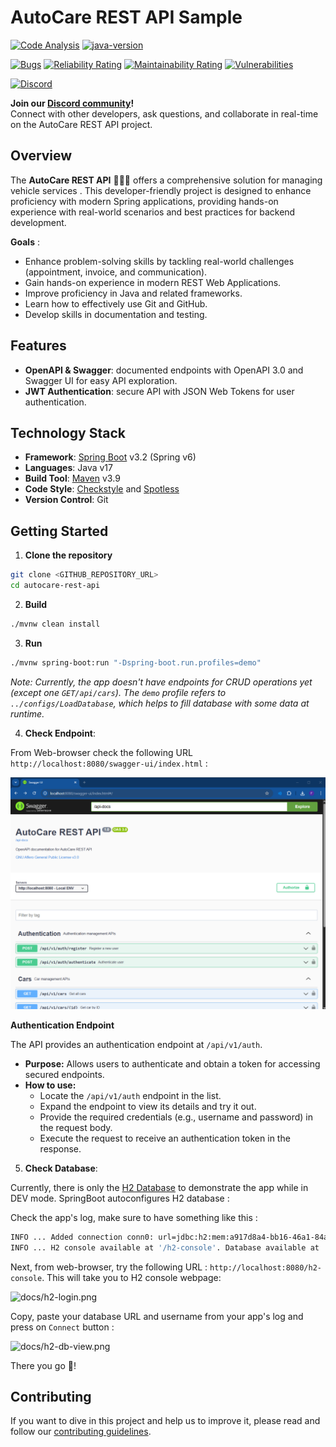 # AutoCare REST API Sample

[![Code Analysis](https://github.com/firasrg/auto-care/actions/workflows/code-analysis.yaml/badge.svg)](https://github.com/firasrg/auto-care/actions/workflows/code-analysis.yaml)
[![java-version](https://img.shields.io/badge/Java-17-f0fc03)](https://img.shields.io/badge/Java-17-f0fc03)

[![Bugs](https://sonarcloud.io/api/project_badges/measure?project=firasrg_autocare-rest-api&metric=bugs)](https://sonarcloud.io/summary/new_code?id=firasrg_autocare-rest-api)
[![Reliability Rating](https://sonarcloud.io/api/project_badges/measure?project=firasrg_autocare-rest-api&metric=reliability_rating)](https://sonarcloud.io/summary/new_code?id=firasrg_autocare-rest-api)
[![Maintainability Rating](https://sonarcloud.io/api/project_badges/measure?project=firasrg_autocare-rest-api&metric=sqale_rating)](https://sonarcloud.io/summary/new_code?id=firasrg_autocare-rest-api)
[![Vulnerabilities](https://sonarcloud.io/api/project_badges/measure?project=firasrg_autocare-rest-api&metric=vulnerabilities)](https://sonarcloud.io/summary/new_code?id=firasrg_autocare-rest-api)

[![Discord](https://img.shields.io/badge/Discord-Join%20Us-5865F2?logo=discord&logoColor=white)](https://discord.gg/mcP7eAEhMX)

**Join our [Discord community](https://discord.gg/mcP7eAEhMX)!**  
Connect with other developers, ask questions, and collaborate in real-time on the AutoCare REST API project.

## Overview

The **AutoCare REST API** 🚗🧑‍🔧  offers a comprehensive solution for managing vehicle services . This developer-friendly project is designed to enhance proficiency with modern Spring applications, providing hands-on experience with real-world scenarios and best practices for backend development.

**Goals** :

- Enhance problem-solving skills by tackling real-world challenges (appointment, invoice, and communication).
- Gain hands-on experience in modern REST Web Applications.
- Improve proficiency in Java and related frameworks.
- Learn how to effectively use Git and GitHub.
- Develop skills in documentation and testing.

## Features

- **OpenAPI & Swagger**: documented endpoints with OpenAPI 3.0 and Swagger UI for easy API exploration.
- **JWT Authentication**: secure API with JSON Web Tokens for user authentication.

## Technology Stack

- **Framework**: [Spring Boot](https://docs.spring.io/spring-boot/index.html) v3.2 (Spring v6)
- **Languages**: Java v17
- **Build Tool**: [Maven](https://maven.apache.org/) v3.9
- **Code Style**: [Checkstyle](https://checkstyle.sourceforge.io/) and [Spotless](https://github.com/diffplug/spotless)
- **Version Control**: Git

## Getting Started

1. **Clone the repository**

```bash
git clone <GITHUB_REPOSITORY_URL>
cd autocare-rest-api
```

2. **Build**
```bash 
./mvnw clean install
```

3. **Run**
```bash
./mvnw spring-boot:run "-Dspring-boot.run.profiles=demo"
```
_Note: Currently, the app doesn't have endpoints for CRUD operations yet (except one `GET/api/cars`). The `demo` profile refers to `../configs/LoadDatabase`, which helps to fill database with some data at runtime._

4. **Check Endpoint**:

From Web-browser check the following URL `http://localhost:8080/swagger-ui/index.html` :

![img.png](docs/demo-swagger-ui.png)

**Authentication Endpoint**

The API provides an authentication endpoint at `/api/v1/auth`.

- **Purpose:** Allows users to authenticate and obtain a token for accessing secured endpoints.
- **How to use:**
    - Locate the `/api/v1/auth` endpoint in the list.
    - Expand the endpoint to view its details and try it out.
    - Provide the required credentials (e.g., username and password) in the request body.
    - Execute the request to receive an authentication token in the response.

5. **Check Database**:

Currently, there is only the [H2 Database](https://www.h2database.com/html/main.html) to demonstrate the app while in DEV mode. SpringBoot autoconfigures H2 database :

Check the app's log, make sure to have something like this :
```bash
INFO ... Added connection conn0: url=jdbc:h2:mem:a917d8a4-bb16-46a1-84a4-f59d60f01ca8 user=SA
INFO ... H2 console available at '/h2-console'. Database available at 'jdbc:h2:mem:a917d8a4-bb16-46a1-84a4-f59d60f01ca8'
```

Next, from web-browser, try the following URL : `http://localhost:8080/h2-console`. This will take you to H2 console webpage: 

![docs/h2-login.png](docs/h2-login.png)

Copy, paste your database URL and username from your app's log and press on `Connect` button :

![docs/h2-db-view.png](docs/h2-db-view.png)

There you go 🎉!

## Contributing 

If you want to dive in this project and help us to improve it, please read and follow our [contributing guidelines](./CONTRIBUTING.md).
